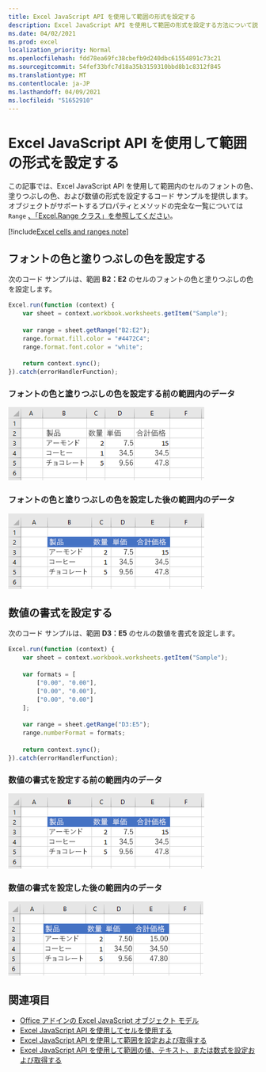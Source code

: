 ```yaml
---
title: Excel JavaScript API を使用して範囲の形式を設定する
description: Excel JavaScript API を使用して範囲の形式を設定する方法について説明します。
ms.date: 04/02/2021
ms.prod: excel
localization_priority: Normal
ms.openlocfilehash: fdd78ea69fc38cbefb9d240dbc61554891c73c21
ms.sourcegitcommit: 54fef33bfc7d18a35b3159310bbd8b1c8312f845
ms.translationtype: MT
ms.contentlocale: ja-JP
ms.lasthandoff: 04/09/2021
ms.locfileid: "51652910"
---
```

# <a name="set-range-format-using-the-excel-javascript-api"></a>Excel JavaScript API を使用して範囲の形式を設定する

この記事では、Excel JavaScript API を使用して範囲内のセルのフォントの色、塗りつぶしの色、および数値の形式を設定するコード サンプルを提供します。 オブジェクトがサポートするプロパティとメソッドの完全な一覧については `Range` [、「Excel.Range クラス」を参照してください](/javascript/api/excel/excel.range)。

[!include[Excel cells and ranges note](../includes/note-excel-cells-and-ranges.md)]

## <a name="set-font-color-and-fill-color"></a>フォントの色と塗りつぶしの色を設定する

次のコード サンプルは、範囲 **B2：E2** のセルのフォントの色と塗りつぶしの色を設定します。

```js
Excel.run(function (context) {
    var sheet = context.workbook.worksheets.getItem("Sample");

    var range = sheet.getRange("B2:E2");
    range.format.fill.color = "#4472C4";
    range.format.font.color = "white";

    return context.sync();
}).catch(errorHandlerFunction);
```

### <a name="data-in-range-before-font-color-and-fill-color-are-set"></a>フォントの色と塗りつぶしの色を設定する前の範囲内のデータ

![書式設定する前の Excel のデータ](../images/excel-ranges-format-before.png)

### <a name="data-in-range-after-font-color-and-fill-color-are-set"></a>フォントの色と塗りつぶしの色を設定した後の範囲内のデータ

![書式設定した後の Excel のデータ](../images/excel-ranges-format-font-and-fill.png)

## <a name="set-number-format"></a>数値の書式を設定する

次のコード サンプルは、範囲 **D3：E5** のセルの数値を書式を設定します。

```js
Excel.run(function (context) {
    var sheet = context.workbook.worksheets.getItem("Sample");

    var formats = [
        ["0.00", "0.00"],
        ["0.00", "0.00"],
        ["0.00", "0.00"]
    ];

    var range = sheet.getRange("D3:E5");
    range.numberFormat = formats;

    return context.sync();
}).catch(errorHandlerFunction);
```

### <a name="data-in-range-before-number-format-is-set"></a>数値の書式を設定する前の範囲内のデータ

![数値形式が設定される前の Excel のデータ](../images/excel-ranges-format-font-and-fill.png)

### <a name="data-in-range-after-number-format-is-set"></a>数値の書式を設定した後の範囲内のデータ

![数値形式が設定された後の Excel のデータ](../images/excel-ranges-format-numbers.png)

## <a name="see-also"></a>関連項目

- [Office アドインの Excel JavaScript オブジェクト モデル](excel-add-ins-core-concepts.md)
- [Excel JavaScript API を使用してセルを使用する](excel-add-ins-cells.md)
- [Excel JavaScript API を使用して範囲を設定および取得する](excel-add-ins-ranges-set-get.md)
- [Excel JavaScript API を使用して範囲の値、テキスト、または数式を設定および取得する](excel-add-ins-ranges-set-get-values.md)
